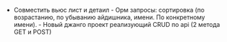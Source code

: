 - Совместить вьюс лист и детаил - Орм запросы: сортировка (по возрастанию, по убыванию айдишника, имени. По конкретному имени). - Новый джанго проект реализующий CRUD по api (2 метода GET и POST)